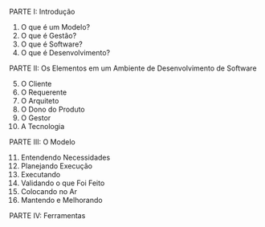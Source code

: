 PARTE I: Introdução

  1. O que é um Modelo?
  2. O que é Gestão?
  3. O que é Software?
  4. O que é Desenvolvimento?

PARTE II: Os Elementos em um Ambiente de Desenvolvimento de Software

  5. O Cliente
  6. O Requerente
  7. O Arquiteto
  8. O Dono do Produto
  9. O Gestor
  10. A Tecnologia

PARTE III: O Modelo

  11. Entendendo Necessidades
  12. Planejando Execução
  13. Executando
  14. Validando o que Foi Feito
  15. Colocando no Ar
  16. Mantendo e Melhorando

PARTE IV: Ferramentas
